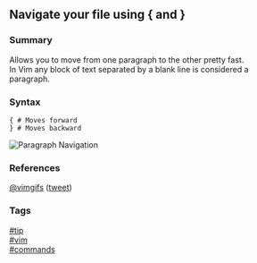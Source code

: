 ## Navigate your file using { and }

### Summary
Allows you to move from one paragraph to the other pretty fast.  
In Vim any block of text separated by a blank line is considered a paragraph.

### Syntax
```vim
{ # Moves forward
} # Moves backward
```
  
![Paragraph Navigation](https://cloud.githubusercontent.com/assets/19519411/17034978/a933a952-4f4a-11e6-8d51-dee41fb7e304.gif)   

### References
[@vimgifs](https://twitter.com/vimgifs) \([tweet](https://twitter.com/vimgifs/status/755922916429197313)\)

### Tags
[#tip](../../tips.md)  
[#vim](../vim.md)  
[#commands](commands.md)  
